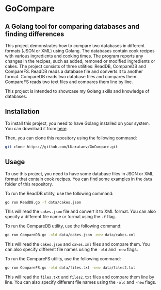 # GoCompare

## A Golang tool for comparing databases and finding differences

This project demonstrates how to compare two databases in different formats (JSON or XML) using Golang. The databases contain cook recipes with various ingredients and cooking times. The program reports any changes in the recipes, such as added, removed or modified ingredients or cakes. The project consists of three utilities: ReadDB, CompareDB and CompareFS. ReadDB reads a database file and converts it to another format. CompareDB reads two database files and compares them. CompareFS reads two text files and compares them line by line.

This project is intended to showcase my Golang skills and knowledge of databases.

## Installation

To install this project, you need to have Golang installed on your system. You can download it from [here](https://golang.org/dl/).

Then, you can clone this repository using the following command:

```bash
git clone https://github.com/LKarataev/GoCompare.git
```

## Usage

To use this project, you need to have some database files in JSON or XML format that contain cook recipes. You can find some examples in the `data` folder of this repository.

To run the ReadDB utility, use the following command:

```bash
go run ReadDB.go -f data/cakes.json
```

This will read the `cakes.json` file and convert it to XML format. You can also specify a different file name or format using the `-f` flag.

To run the CompareDB utility, use the following command:

```bash
go run CompareDB.go -old data/cakes.json -new data/cakes.xml
```

This will read the `cakes.json` and `cakes.xml` files and compare them. You can also specify different file names using the `-old` and `-new` flags.

To run the CompareFS utility, use the following command:

```bash
go run CompareFS.go -old data/files.txt -new data/files2.txt
```

This will read the `files.txt` and `files2.txt` files and compare them line by line. You can also specify different file names using the `-old` and `-new` flags.
